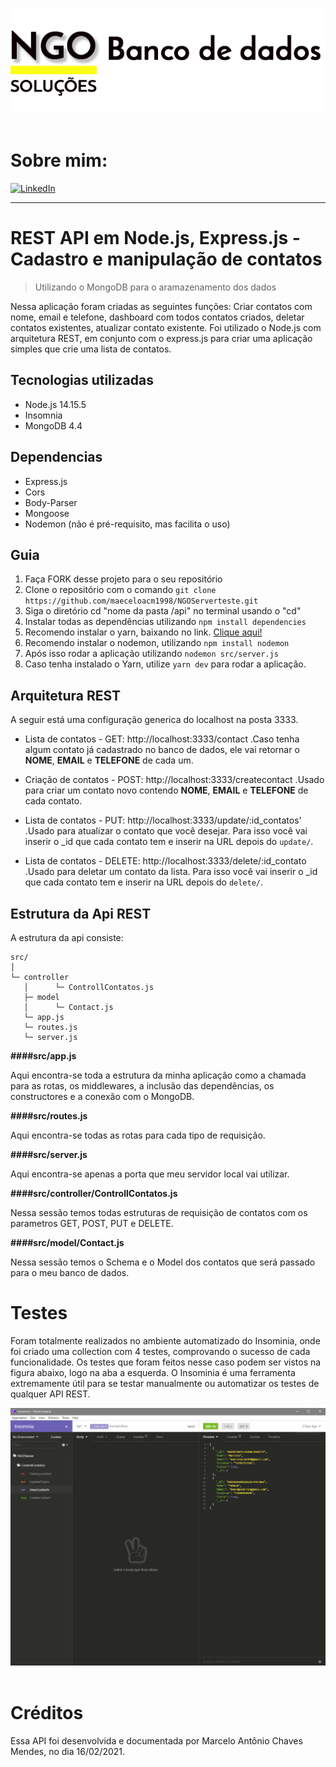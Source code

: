 <!-- TÌTULO -->
![](frontand/imagens/logo.png)
<img scr="frontand/imagens/logo.png">  <!-- Imagem -->

<h1>Sobre mim:</h1> 

[![LinkedIn][linkedin-shield]][linkedin-url]

<!-- Experiência profissional -->


<hr> <!-- Linha -->

<!-- Título -->
# REST API em Node.js, Express.js - Cadastro e manipulação de contatos
> Utilizando o MongoDB para o aramazenamento dos dados

<!-- Descrição -->
Nessa aplicação foram criadas as seguintes funções: Criar contatos com nome, email e telefone, dashboard com todos contatos 
criados, deletar contatos existentes, atualizar contato existente. Foi utilizado o Node.js com arquitetura REST, em conjunto 
com o express.js para criar uma aplicação simples que crie uma lista de contatos. 

<!-- Tecnologias utilizadas -->
## Tecnologias utilizadas

- Node.js 14.15.5
- Insomnia
- MongoDB 4.4


<!-- Dependências -->
## Dependencias

- Express.js
- Cors
- Body-Parser
- Mongoose
- Nodemon (não é pré-requisito, mas facilita o uso) 

## Guia

1. Faça FORK desse projeto para o seu repositório 
2. Clone o repositório com o comando `git clone https://github.com/maeceloacm1998/NGOServerteste.git`
3. Siga o diretório cd "nome da pasta /api" no terminal usando o "cd"
4. Instalar todas as dependências utilizando `npm install dependencies`
5. Recomendo instalar o yarn, baixando no link. <a href="https://classic.yarnpkg.com/en/docs/install/#windows-stable"> Clique aqui! <a/>
5. Recomendo instalar o nodemon, utilizando `npm install nodemon`
6. Após isso rodar a aplicação utilizando `nodemon src/server.js`
7. Caso tenha instalado o Yarn, utilize `yarn dev` para rodar a aplicação.
  
## Arquitetura REST
A seguir está uma configuração generica do localhost na posta 3333.

- Lista de contatos - GET: http://localhost:3333/contact
  .Caso tenha algum contato já cadastrado no banco de dados, ele vai retornar o **NOME**, **EMAIL** e **TELEFONE** de cada um.
  
- Criação de contatos - POST: http://localhost:3333/createcontact
  .Usado para criar um contato novo contendo **NOME**, **EMAIL** e **TELEFONE** de cada contato.
  
- Lista de contatos - PUT: http://localhost:3333/update/:id_contatos'
  .Usado para atualizar o contato que você desejar. Para isso você vai inserir o _id que cada contato tem e inserir na URL depois do `update/`.  
  
- Lista de contatos - DELETE: http://localhost:3333/delete/:id_contato
  .Usado para deletar um contato da lista. Para isso você vai inserir o _id que cada contato tem e inserir na URL depois do `delete/`.
  
## Estrutura da Api REST
A estrutura da api consiste:

```
src/
│
└─ controller
   │      └─ ControllContatos.js    
   ├─ model
   │      └─ Contact.js   
   └─ app.js
   └─ routes.js
   └─ server.js
```

**####src/app.js**

Aqui encontra-se toda a estrutura da minha aplicação como a chamada para as rotas, os middlewares, a inclusão das dependências,
os constructores e a conexão com o MongoDB.

**####src/routes.js**

Aqui encontra-se todas as rotas para cada tipo de requisição.

**####src/server.js**

Aqui encontra-se apenas a porta que meu servidor local vai utilizar.

**####src/controller/ControllContatos.js**

Nessa sessão temos todas estruturas de requisição de contatos com os parametros GET, POST, PUT e DELETE.

**####src/model/Contact.js**

Nessa sessão temos o Schema e o Model dos contatos que será passado para o meu banco de dados.

# Testes
Foram totalmente realizados no ambiente automatizado do Insominia, onde foi criado uma collection com 4 testes, comprovando o sucesso de cada funcionalidade. Os testes que foram feitos nesse caso podem ser vistos na figura abaixo, logo na aba a esquerda. O Insominia é uma ferramenta extremamente útil para se testar manualmente ou automatizar os testes de qualquer API REST.

![](frontand/imagens/insominia.png)
<img scr="frontand/imagens/insominia.png">  <!-- Imagem -->

# Créditos
Essa API foi desenvolvida e documentada por Marcelo Antônio Chaves Mendes, no dia 16/02/2021.




<!-- MARKDOWN LINKS & IMAGES -->
<!-- https://www.markdownguide.org/basic-syntax/#reference-style-links -->
[linkedin-shield]: https://img.shields.io/badge/-LinkedIn-black.svg?style=for-the-badge&logo=linkedin&colorB=555
[linkedin-url]: https://www.linkedin.com/in/marcelochmendes/
[product-screenshot]: images/screenshot.png
